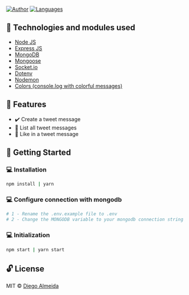 [![Author](https://img.shields.io/badge/author-dyhalmeida-D54F44?style=flat-square)](https://github.com/dyhalmeida)
[![Languages](https://img.shields.io/github/languages/count/dyhalmeida/tweet-omnistack-5?color=%23D54F44&style=flat-square)](#)

## 📑 Technologies and modules used

- [Node JS](https://nodejs.org/en/)
- [Express JS](https://expressjs.com/)
- [MongoDB](https://www.mongodb.com/community)
- [Mongoose](https://mongoosejs.com/docs/)
- [Socket.io](https://socket.io/index.html)
- [Dotenv](https://github.com/motdotla/dotenv)
- [Nodemon](https://github.com/remy/nodemon)
- [Colors (console.log with colorful messages)](https://github.com/Marak/colors.js)

## 📍 Features
- ✔️ Create a tweet message
- 📄 List all tweet messages
- 🧡 Like in a tweet message

## 🚀 Getting Started

### 💻 Installation
```bash
npm install | yarn
```

### 💻 Configure connection with mongodb
```bash
# 1 - Rename the .env.example file to .env
# 2 - Change the MONGODB variable to your mongodb connection string
```

### 💻 Initialization

```bash
npm start | yarn start
```

## 🔓 License 
MIT © [Diego Almeida](https://www.linkedin.com/in/dyhalmeida/)








